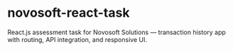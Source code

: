 # novosoft-react-task
React.js assessment task for Novosoft Solutions — transaction history app with routing, API integration, and responsive UI.
